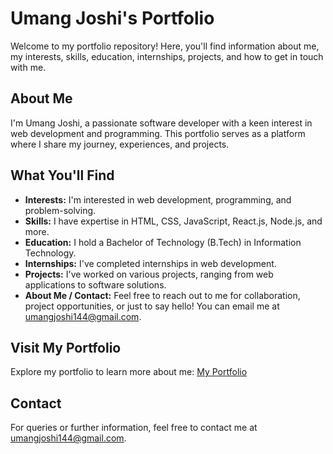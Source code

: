 # Umang Joshi's Portfolio

Welcome to my portfolio repository! Here, you'll find information about me, my interests, skills, education, internships, projects, and how to get in touch with me.

## About Me

I'm Umang Joshi, a passionate software developer with a keen interest in web development and programming. This portfolio serves as a platform where I share my journey, experiences, and projects.

## What You'll Find

- **Interests:** I'm interested in web development, programming, and problem-solving.
- **Skills:** I have expertise in HTML, CSS, JavaScript, React.js, Node.js, and more.
- **Education:** I hold a Bachelor of Technology (B.Tech) in Information Technology.
- **Internships:** I've completed internships in web development.
- **Projects:** I've worked on various projects, ranging from web applications to software solutions.
- **About Me / Contact:** Feel free to reach out to me for collaboration, project opportunities, or just to say hello! You can email me at umangjoshi144@gmail.com.

## Visit My Portfolio

Explore my portfolio to learn more about me: [My Portfolio](https://umang-exe.github.io/My-Portflio/)

## Contact

For queries or further information, feel free to contact me at umangjoshi144@gmail.com.

